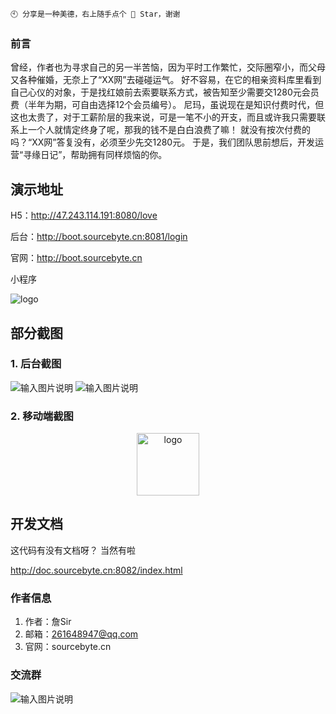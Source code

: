```
🕙 分享是一种美德，右上随手点个 🌟 Star，谢谢 
```

### 前言
曾经，作者也为寻求自己的另一半苦恼，因为平时工作繁忙，交际圈窄小，而父母又各种催婚，无奈上了“XX网”去碰碰运气。
好不容易，在它的相亲资料库里看到自己心仪的对象，于是找红娘前去索要联系方式，被告知至少需要交1280元会员费（半年为期，可自由选择12个会员编号）。
尼玛，虽说现在是知识付费时代，但这也太贵了，对于工薪阶层的我来说，可是一笔不小的开支，而且或许我只需要联系上一个人就情定终身了呢，那我的钱不是白白浪费了嘛！
就没有按次付费的吗？“XX网”答复没有，必须至少先交1280元。
于是，我们团队思前想后，开发运营“寻缘日记”，帮助拥有同样烦恼的你。 

## 演示地址

H5：<http://47.243.114.191:8080/love>

后台：<http://boot.sourcebyte.cn:8081/login>  

官网：<http://boot.sourcebyte.cn>  

小程序

<p align="left">
<img alt="logo" src="https://gitee.com/open-source-byte/source-mall/raw/master/doc/sourcebyte1.jpg">
</p>

## 部分截图

### 1. 后台截图
![输入图片说明](https://gitee.com/open-source-byte/source-mall/raw/master/doc/5.png)
![输入图片说明](https://gitee.com/open-source-byte/source-mall/raw/master/doc/6.png)

### 2. 移动端截图
<p align="center">
<img alt="logo" src="https://gitee.com/open-source-byte/source-love/raw/master/doc/image/0.jpg" style="width:100px;">
</p>


## 开发文档
这代码有没有文档呀？ 当然有啦

http://doc.sourcebyte.cn:8082/index.html

### 作者信息

1.  作者：詹Sir
2.  邮箱：261648947@qq.com
3.  官网：sourcebyte.cn

### 交流群
![输入图片说明](https://img-blog.csdnimg.cn/df9928e2ebe6497f94fb7fe1a207ced7.jpg)